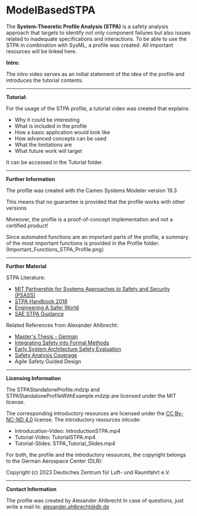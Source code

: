 # ModelBasedSTPA

The **System-Theoretic Profile Analysis (STPA)** is a safety analysis approach that targets to identify 
not only component failures but also issues related to inadequate specifications and interactions. 
To be able to use the STPA in combination with SysML, a profile was created. 
All important resources will be linked here.

**Intro:**

The intro video serves as an initial statement of the idea of the profile and introduces the tutorial contents.

--------------------------------------------------------------------------------------------------

**Tutorial:**

For the usage of the STPA profile, a tutorial video was created that explains:
 - Why it could be interesting
 - What is included in the profile
 - How a basic application would look like
 - How advanced concepts can be used
 - What the limitations are
 - What future work will target

It can be accessed in the Tutorial folder.

--------------------------------------------------------------------------------------------------

**Further Information**

The profile was created with the Cameo Systems Modeler version 19.3

This means that no guarantee is provided that the profile works with other versions

Moreover, the profile is a proof-of-concept implementation and not a certified product!

Since automated functions are an important parts of the profile, a summary of the most important functions is provided in the Profile folder. (Important_Functions_STPA_Profile.png)

--------------------------------------------------------------------------------------------------

**Further Material**

STPA Literature:
- [MIT Partnership for Systems Approaches to Safety and Security (PSASS)](http://psas.scripts.mit.edu/home/materials/)
- [STPA Handbook 2018](http://psas.scripts.mit.edu/home/get_file.php?name=STPA_handbook.pdf)
- [Engineering A Safer World](https://direct.mit.edu/books/book/2908/Engineering-a-Safer-WorldSystems-Thinking-Applied)
- [SAE STPA Guidance](https://www.sae.org/standards/content/j3187_202202/)

Related References from Alexander Ahlbrecht:
- [Master's Thesis - German](https://www.researchgate.net/publication/354599682_Erweiterung_von_MBSE_Prozessen_bei_der_Entwicklung_sicherheitskritischer_Systemarchitekturen_durch_die_Nutzung_Formaler_Methoden)
- [Integrating Safety into Formal Methods](https://ieeexplore.ieee.org/document/9594315)
- [Early System Architecture Safety Evaluation](https://ieeexplore.ieee.org/document/9582542)
- [Safety Analysis Coverage](https://ieeexplore.ieee.org/document/9925883)
- Agile Safety Guided Design

--------------------------------------------------------------------------------------------------

**Licensing Information**

The STPAStandaloneProfile.mdzip and STPAStandaloneProfileWithExample.mdzip are licensed under the MIT license.

The corresponding introductory resources are licensed under the [CC By-NC-ND 4.0](https://creativecommons.org/licenses/by-nc-nd/4.0/) license. 
The introductory resources inlcude:
- Introducation-Video:  IntroductionSTPA.mp4
- Tutorial-Video:       TutorialSTPA.mp4
- Tutorial-Slides:      STPA_Tutorial_Slides.mp4

For both, the profile and the introductory resources, the copyright belongs to the German Aerospace Center (DLR): 

Copyright (c) 2023 Deutsches Zentrum für Luft- und Raumfahrt e.V.

--------------------------------------------------------------------------------------------------

**Contact Information**

The profile was created by Alexander Ahlbrecht
In case of questions, just write a mail to: alexander.ahlbrecht@dlr.de
